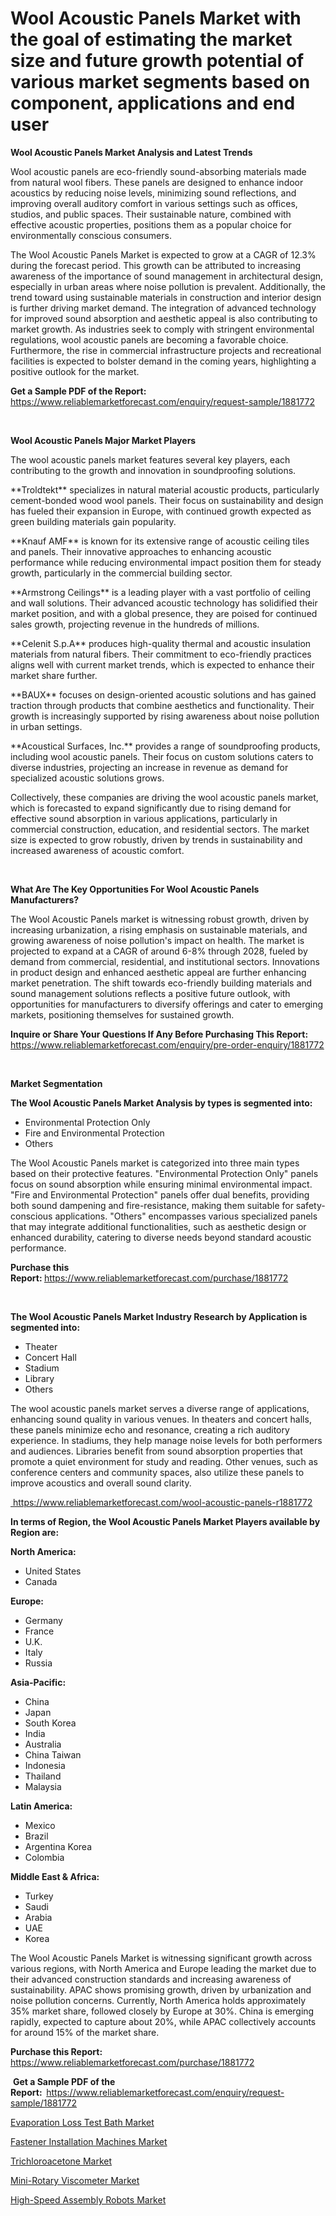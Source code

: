 <p><h1>Wool Acoustic Panels Market with the goal of estimating the market size and future growth potential of various market segments based on component, applications and end user</h1></p><p><strong>Wool Acoustic Panels Market Analysis and Latest Trends</strong></p>
<p><p>Wool acoustic panels are eco-friendly sound-absorbing materials made from natural wool fibers. These panels are designed to enhance indoor acoustics by reducing noise levels, minimizing sound reflections, and improving overall auditory comfort in various settings such as offices, studios, and public spaces. Their sustainable nature, combined with effective acoustic properties, positions them as a popular choice for environmentally conscious consumers.</p><p>The Wool Acoustic Panels Market is expected to grow at a CAGR of 12.3% during the forecast period. This growth can be attributed to increasing awareness of the importance of sound management in architectural design, especially in urban areas where noise pollution is prevalent. Additionally, the trend toward using sustainable materials in construction and interior design is further driving market demand. The integration of advanced technology for improved sound absorption and aesthetic appeal is also contributing to market growth. As industries seek to comply with stringent environmental regulations, wool acoustic panels are becoming a favorable choice. Furthermore, the rise in commercial infrastructure projects and recreational facilities is expected to bolster demand in the coming years, highlighting a positive outlook for the market.</p></p>
<p><strong>Get a Sample PDF of the Report:&nbsp;</strong> <a href="https://www.reliablemarketforecast.com/enquiry/request-sample/1881772?utm_campaign=3445&utm_medium=2&utm_source=Github&utm_content=ia&utm_term=02042025&utm_id=wool-acoustic-panels">https://www.reliablemarketforecast.com/enquiry/request-sample/1881772</a></p>
<p>&nbsp;</p>
<p><strong>Wool Acoustic Panels Major Market Players</strong></p>
<p><p>The wool acoustic panels market features several key players, each contributing to the growth and innovation in soundproofing solutions. </p><p>**Troldtekt** specializes in natural material acoustic products, particularly cement-bonded wood wool panels. Their focus on sustainability and design has fueled their expansion in Europe, with continued growth expected as green building materials gain popularity.</p><p>**Knauf AMF** is known for its extensive range of acoustic ceiling tiles and panels. Their innovative approaches to enhancing acoustic performance while reducing environmental impact position them for steady growth, particularly in the commercial building sector.</p><p>**Armstrong Ceilings** is a leading player with a vast portfolio of ceiling and wall solutions. Their advanced acoustic technology has solidified their market position, and with a global presence, they are poised for continued sales growth, projecting revenue in the hundreds of millions.</p><p>**Celenit S.p.A** produces high-quality thermal and acoustic insulation materials from natural fibers. Their commitment to eco-friendly practices aligns well with current market trends, which is expected to enhance their market share further.</p><p>**BAUX** focuses on design-oriented acoustic solutions and has gained traction through products that combine aesthetics and functionality. Their growth is increasingly supported by rising awareness about noise pollution in urban settings.</p><p>**Acoustical Surfaces, Inc.** provides a range of soundproofing products, including wool acoustic panels. Their focus on custom solutions caters to diverse industries, projecting an increase in revenue as demand for specialized acoustic solutions grows.</p><p>Collectively, these companies are driving the wool acoustic panels market, which is forecasted to expand significantly due to rising demand for effective sound absorption in various applications, particularly in commercial construction, education, and residential sectors. The market size is expected to grow robustly, driven by trends in sustainability and increased awareness of acoustic comfort.</p></p>
<p>&nbsp;</p>
<p><strong>What Are The Key Opportunities For Wool Acoustic Panels Manufacturers?</strong></p>
<p><p>The Wool Acoustic Panels market is witnessing robust growth, driven by increasing urbanization, a rising emphasis on sustainable materials, and growing awareness of noise pollution's impact on health. The market is projected to expand at a CAGR of around 6-8% through 2028, fueled by demand from commercial, residential, and institutional sectors. Innovations in product design and enhanced aesthetic appeal are further enhancing market penetration. The shift towards eco-friendly building materials and sound management solutions reflects a positive future outlook, with opportunities for manufacturers to diversify offerings and cater to emerging markets, positioning themselves for sustained growth.</p></p>
<p><strong>Inquire or Share Your Questions If Any Before Purchasing This Report:</strong> <a href="https://www.reliablemarketforecast.com/enquiry/pre-order-enquiry/1881772?utm_campaign=3445&utm_medium=2&utm_source=Github&utm_content=ia&utm_term=02042025&utm_id=wool-acoustic-panels">https://www.reliablemarketforecast.com/enquiry/pre-order-enquiry/1881772</a></p>
<p>&nbsp;</p>
<p><strong>Market Segmentation</strong></p>
<p><strong>The Wool Acoustic Panels Market Analysis by types is segmented into:</strong></p>
<p><ul><li>Environmental Protection Only</li><li>Fire and Environmental Protection</li><li>Others</li></ul></p>
<p><p>The Wool Acoustic Panels market is categorized into three main types based on their protective features. "Environmental Protection Only" panels focus on sound absorption while ensuring minimal environmental impact. "Fire and Environmental Protection" panels offer dual benefits, providing both sound dampening and fire-resistance, making them suitable for safety-conscious applications. "Others" encompasses various specialized panels that may integrate additional functionalities, such as aesthetic design or enhanced durability, catering to diverse needs beyond standard acoustic performance.</p></p>
<p><strong>Purchase this Report:&nbsp;</strong><a href="https://www.reliablemarketforecast.com/purchase/1881772?utm_campaign=3445&utm_medium=2&utm_source=Github&utm_content=ia&utm_term=02042025&utm_id=wool-acoustic-panels">https://www.reliablemarketforecast.com/purchase/1881772</a></p>
<p>&nbsp;</p>
<p><strong>The Wool Acoustic Panels Market Industry Research by Application is segmented into:</strong></p>
<p><ul><li>Theater</li><li>Concert Hall</li><li>Stadium</li><li>Library</li><li>Others</li></ul></p>
<p><p>The wool acoustic panels market serves a diverse range of applications, enhancing sound quality in various venues. In theaters and concert halls, these panels minimize echo and resonance, creating a rich auditory experience. In stadiums, they help manage noise levels for both performers and audiences. Libraries benefit from sound absorption properties that promote a quiet environment for study and reading. Other venues, such as conference centers and community spaces, also utilize these panels to improve acoustics and overall sound clarity.</p></p>
<p><a href="https://www.reliablemarketforecast.com/wool-acoustic-panels-r1881772?utm_campaign=3445&utm_medium=2&utm_source=Github&utm_content=ia&utm_term=02042025&utm_id=wool-acoustic-panels">&nbsp;https://www.reliablemarketforecast.com/wool-acoustic-panels-r1881772</a></p>
<p><strong>In terms of Region, the Wool Acoustic Panels Market Players available by Region are:</strong></p>
<p>
    <p> <strong> North America: </strong>
        <ul>
            <li>United States</li>
            <li>Canada</li>
        </ul>
        </p> 
    <p> <strong> Europe: </strong>
        <ul>
            <li>Germany</li>
            <li>France</li>
            <li>U.K.</li>
            <li>Italy</li>
            <li>Russia</li>
        </ul>
        </p> 
    <p> <strong> Asia-Pacific: </strong>
        <ul>
            <li>China</li>
            <li>Japan</li>
            <li>South Korea</li>
            <li>India</li>
            <li>Australia</li>
            <li>China Taiwan</li>
            <li>Indonesia</li>
            <li>Thailand</li>
            <li>Malaysia</li>
        </ul>
        </p> 
    <p> <strong> Latin America: </strong>
        <ul>
            <li>Mexico</li>
            <li>Brazil</li>
            <li>Argentina Korea</li>
            <li>Colombia</li>
        </ul>
        </p> 
    <p> <strong> Middle East & Africa: </strong>
        <ul>
            <li>Turkey</li>
            <li>Saudi</li>
            <li>Arabia</li>
            <li>UAE</li>
            <li>Korea</li>
        </ul>
    </p>
    </p>
<p><p>The Wool Acoustic Panels Market is witnessing significant growth across various regions, with North America and Europe leading the market due to their advanced construction standards and increasing awareness of sustainability. APAC shows promising growth, driven by urbanization and noise pollution concerns. Currently, North America holds approximately 35% market share, followed closely by Europe at 30%. China is emerging rapidly, expected to capture about 20%, while APAC collectively accounts for around 15% of the market share.</p></p>
<p><strong>Purchase this Report: </strong><a href="https://www.reliablemarketforecast.com/purchase/1881772?utm_campaign=3445&utm_medium=2&utm_source=Github&utm_content=ia&utm_term=02042025&utm_id=wool-acoustic-panels">https://www.reliablemarketforecast.com/purchase/1881772</a></p>
<p>&nbsp;<strong>Get a Sample PDF of the Report:&nbsp;&nbsp;</strong><a href="https://www.reliablemarketforecast.com/enquiry/request-sample/1881772?utm_campaign=3445&utm_medium=2&utm_source=Github&utm_content=ia&utm_term=02042025&utm_id=wool-acoustic-panels">https://www.reliablemarketforecast.com/enquiry/request-sample/1881772</a></p>
<p><strong></strong></p>
<p><p><a href="https://www.linkedin.com/pulse/investment-opportunities-evaporation-loss-test-bath-sector-u8k0c?utm_campaign=3445&utm_medium=2&utm_source=Github&utm_content=ia&utm_term=02042025&utm_id=wool-acoustic-panels">Evaporation Loss Test Bath Market</a></p><p><a href="https://www.linkedin.com/pulse/revenue-market-growth-insights-fastener-installation-machines-mgfof?utm_campaign=3445&utm_medium=2&utm_source=Github&utm_content=ia&utm_term=02042025&utm_id=wool-acoustic-panels">Fastener Installation Machines Market</a></p><p><a href="https://github.com/guyotkiferhi/Market-Research-Report-List-1/blob/main/trichloroacetone-market.md?utm_campaign=3445&utm_medium=2&utm_source=Github&utm_content=ia&utm_term=02042025&utm_id=wool-acoustic-panels">Trichloroacetone Market</a></p><p><a href="https://www.linkedin.com/pulse/forecasts-mini-rotary-viscometer-market-anticipated-51-81zpc?utm_campaign=3445&utm_medium=2&utm_source=Github&utm_content=ia&utm_term=02042025&utm_id=wool-acoustic-panels">Mini-Rotary Viscometer Market</a></p><p><a href="https://www.linkedin.com/pulse/informative-market-analysis-high-speed-assembly-robots-vycdc?utm_campaign=3445&utm_medium=2&utm_source=Github&utm_content=ia&utm_term=02042025&utm_id=wool-acoustic-panels">High-Speed Assembly Robots Market</a></p></p>